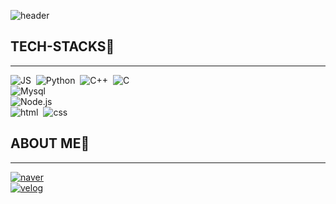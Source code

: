 <!--
**jaehii/jaehii** is a ✨ _special_ ✨ repository because its `README.md` (this file) appears on your GitHub profile.

Here are some ideas to get you started:

- 🔭 I’m currently working on ...
- 🌱 I’m currently learning ...
- 👯 I’m looking to collaborate on ...
- 🤔 I’m looking for help with ...
- 💬 Ask me about ...
- 📫 How to reach me: ...
- 😄 Pronouns: ...
- ⚡ Fun fact: ...
-->

![header](https://capsule-render.vercel.app/api?type=waving&color=auto&height=300&section=header&text=JAEHEE👩‍💻%20&fontSize=90)


## TECH-STACKS🐾  

---
  
![JS](https://img.shields.io/badge/JavaScript-F7DF1E?style=flat-square&logo=JavaScript&logoColor=black)&nbsp;&nbsp;![Python](https://img.shields.io/badge/Python-3766AB?style=flat-square&logo=Python&logoColor=white)&nbsp;&nbsp;![C++](https://img.shields.io/badge/C++-00599C?style=flat-square&logo=C%2B%2B&logoColor=white)&nbsp;&nbsp;![C](https://img.shields.io/badge/C-A8B9CC?style=flat-square&logo=c&logoColor=white)  
![Mysql](https://img.shields.io/badge/Mysql-4479A1?style=flat-square&logo=Mysql&logoColor=white)  
![Node.js](https://img.shields.io/badge/Node.js-339933?style=flat-square&logo=Node.js&logoColor=white)  
![html](https://img.shields.io/badge/html-E34F26?style=flat-square&logo=html&logoColor=white)&nbsp;&nbsp;![css](https://img.shields.io/badge/css-1572B6?style=flat-square&logo=css&logoColor=white)

## ABOUT ME🐾  

---
  
[![naver](https://img.shields.io/badge/naver-1572B6?style=flat-square&logo=naver&logoColor=white&link=mailto:withfavor98@naver.com)](mailto:withfavor98@naver.com)  
[![velog](https://img.shields.io/badge/velog-20C997?style=flat-square&logo=velog&logoColor=white&link=https://velog.io/@hii_log)](https://velog.io/@hii_log)
